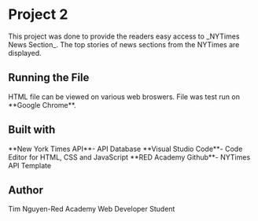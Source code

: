 <h1>Project 2</h1>
This project was done to provide the readers easy access to _NYTimes News Section_. The top stories of news sections from the NYTimes are displayed.
<h2>Running the File</h2>
HTML file can be viewed on various web broswers. File was test run on **Google Chrome**.
<h2>Built with</h2>
**New York Times API**- API Database
**Visual Studio Code**- Code Editor for HTML, CSS and JavaScript
**RED Academy Github**- NYTimes API Template
<h2>Author</h2>
Tim Nguyen-Red Academy Web Developer Student
